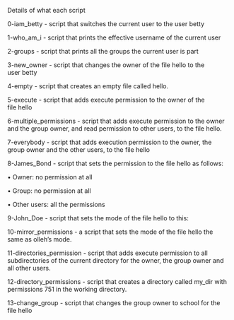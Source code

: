 Details of what each script

0-iam_betty - script that switches the current user to the user betty 

1-who_am_i - script that prints the effective username of the current user 

2-groups - script that prints all the groups the current user is part  

3-new_owner - script that changes the owner of the file hello to the user betty 

4-empty - script that creates an empty file called hello. 

5-execute - script that adds execute permission to the owner of the file hello 

6-multiple_permissions - script that adds execute permission to the owner and the group owner, and read permission to other users, to the file hello. 

7-everybody - script that adds execution permission to the owner, the group owner and the other users, to the file hello 

8-James_Bond - script that sets the permission to the file hello as follows: 

• Owner: no permission at all 

• Group: no permission at all 

• Other users: all the permissions


9-John_Doe - script that sets the mode of the file hello to this:


10-mirror_permissions - a script that sets the mode of the file hello the same as olleh’s mode.


11-directories_permission - script that adds execute permission to all subdirectories of the current directory for the owner, the group owner and all other users.


12-directory_permissions - script that creates a directory called my_dir with permissions 751 in the working directory.


13-change_group - script that changes the group owner to school for the file hello

